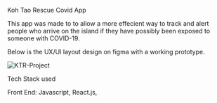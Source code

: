 
Koh Tao Rescue Covid App

This app was made to to allow a more effecient way to track and alert people who arrive on the island if they have possibly been exposed to someone with COVID-19.

Below is the UX/UI layout design on figma with a working prototype.

![KTR-Project](https://user-images.githubusercontent.com/60279881/126906009-bcbc0182-0e26-4df4-b118-9b0e4e4c1b0e.png)

Tech Stack used

Front End: Javascript, React.js,